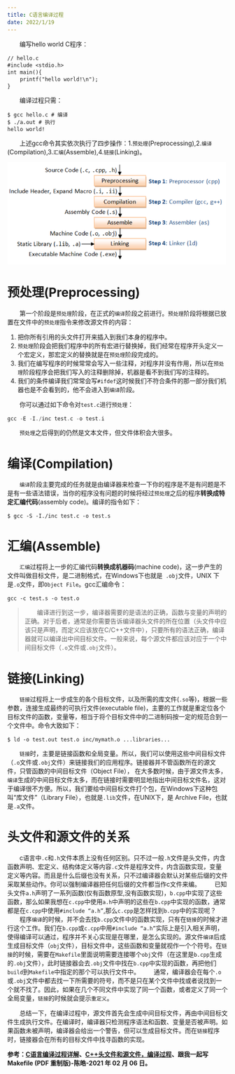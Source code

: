 ```yaml
---
title: C语言编译过程
date: 2022/1/19
---
```


&#8195;&#8195;编写hello world C程序：

```
// hello.c
#include <stdio.h>
int main(){
    printf("hello world!\n");
}
```

&#8195;&#8195;编译过程只需：

```
$ gcc hello.c # 编译
$ ./a.out # 执行
hello world!
```

&#8195;&#8195;上述gcc命令其实依次执行了四步操作：1.`预处理`(Preprocessing),2.`编译`(Compilation),3.`汇编`(Assemble),4.`链接`(Linking)。

<img src="c_compile/image-20220119154958034.png" alt="image-20220119154958034" style="zoom:67%;" />

# 预处理(Preprocessing)

&#8195;&#8195;第一个阶段是`预处理`阶段，在正式的`编译`阶段之前进行。`预处理`阶段将根据已放置在文件中的`预处理`指令来修改源文件的内容：

1. 把你所有引用的头文件打开来插入到我们本身的程序中。
2. `预处理`阶段会把我们程序中的所有宏进行替换掉，我们经常在程序开头定义一个宏定义，那宏定义的替换就是在`预处理`阶段完成的。
3. 我们在编写程序的时候常常会写入一些注释，对程序并没有作用，所以在`预处理`阶段程序会把我们写入的注释删除掉，机器是看不到我们写的注释的。
4. 我们的条件编译我们常常会写`#ifdef`这时候我们不符合条件的那一部分我们机器也是不会看到的，他不会进入到`编译`阶段。

&#8195;&#8195;你可以通过如下命令对`test.c`进行`预处理`：

```c
gcc -E -I./inc test.c -o test.i
```

&#8195;&#8195;`预处理`之后得到的仍然是文本文件，但文件体积会大很多。

# 编译(Compilation)

&#8195;&#8195;`编译`阶段主要完成的任务就是由编译器来检查一下你的程序是不是有问题是不是有一些语法错误，当你的程序没有问题的时候将经过`预处理`之后的程序**转换成特定汇编代码**(assembly code)。编译的指令如下：

```
$ gcc -S -I./inc test.c -o test.s
```

# 汇编(Assemble)

&#8195;&#8195;`汇编`过程将上一步的汇编代码**转换成机器码**(machine code)，这一步产生的文件叫做目标文件，是二进制格式，在Windows下也就是` .obj`文件，UNIX 下是`.o`文件，即`Object File`。gcc汇编命令：

```
gcc -c test.s -o test.o
```

> &#8195;&#8195;编译进行到这一步，编译器需要的是语法的正确，函数与变量的声明的正确。对于后者，通常是你需要告诉编译器头文件的所在位置（头文件中应该只是声明，而定义应该放在C/C++文件中），只要所有的语法正确，编译器就可以编译出中间目标文件。一般来说，每个源文件都应该对应于一个中间目标文件（`.o`文件或`.obj`文件）。

# 链接(Linking)

&#8195;&#8195;`链接`过程将上一步成生的各个目标文件，以及所需的库文件(`.so`等)，根据一些参数，连接生成最终的可执行文件(executable file)，主要的工作就是重定位各个目标文件的函数，变量等，相当于将个目标文件中的二进制码按一定的规范合到一个文件中。命令大致如下：

```
$ ld -o test.out test.o inc/mymath.o ...libraries...
```

&#8195;&#8195;`链接`时，主要是链接函数和全局变量。所以，我们可以使用这些中间目标文件（`.o`文件或`.obj`文件）来链接我们的应用程序。链接器并不管函数所在的源文件，只管函数的中间目标文件（Object File）， 在大多数时候，由于源文件太多，`编译`生成的中间目标文件太多，而在链接时需要明显地指出中间目标文件名，这对于编译很不方便。所以，我们要给中间目标文件打个包，在Windows下这种包叫“库文件”（Library File），也就是`.lib`文件，在UNIX下，是 Archive File，也就是`.a`文件。

# 头文件和源文件的关系

&#8195;&#8195;c语言中`.c`和`.h`文件本质上没有任何区别。只不过一般`.h`文件是头文件，内含函数声明、宏定义、结构体定义等内容`.c`文件是程序文件，内含函数实现，变量定义等内容。而且是什么后缀也没有关系，只不过编译器会默认对某些后缀的文件采取某些动作。你可以强制编译器把任何后缀的文件都当作c文件来编。
&#8195;&#8195;已知头文件`a.h`声明了一系列函数(仅有函数原型,没有函数实现)，`b.cpp`中实现了这些函数，那么如果我想在`c.cpp`中使用`a.h`中声明的这些在`b.cpp`中实现的函数，通常都是在`c.cpp`中使用`#include “a.h”`,那么`c.cpp`是怎样找到`b.cpp`中的实现呢？
&#8195;&#8195;程序`编译`的时候，并不会去找`b.cpp`文件中的函数实现，只有在`链接`的时候才进行这个工作。我们在`b.cpp`或`c.cpp`中用`#include “a.h”`实际上是引入相关声明，使得编译可以通过，程序并不关心实现是在哪里，是怎么实现的。源文件`编译`后成生成目标文件（`obj`文件），目标文件中，这些函数和变量就视作一个个符号。在`链接`的时候，需要在`Makefile`里面说明需要连接哪个`obj`文件（在这里是`b.cpp`生成的`.obj`文件），此时链接器会去`.obj`文件中找在`b.cpp`中实现的函数，再把他们`build`到`Makefile`中指定的那个可以执行文件中。
&#8195;&#8195;通常，编译器会在每个`.o`或`.obj`文件中都去找一下所需要的符号，而不是只在某个文件中找或者说找到一个就不找了。因此，如果在几个不同文件中实现了同一个函数，或者定义了同一个全局变量，`链接`的时候就会提示`重定义`。

&#8195;&#8195;总结一下，在编译过程中，源文件首先会生成中间目标文件，再由中间目标文件生成执行文件。在编译时，编译器只检测程序语法和函数、变量是否被声明。如果函数未被声明，编译器会给出一个警告，但可以生成目标文件。而在`链接`程序时，链接器会在所有的目标文件中找寻函数的实现。

**参考：[C语言编译过程详解](https://www.cnblogs.com/CarpenterLee/p/5994681.html)、[C++头文件和源文件，编译过程](https://blog.csdn.net/qq_30815237/article/details/88948632)、跟我一起写 Makefile (PDF 重制版)-陈皓-2021 年 02 月 06 日。**